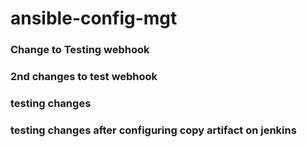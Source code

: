 # ansible-config-mgt

### Change to Testing webhook
### 2nd changes to test webhook

### testing changes

### testing changes after configuring copy artifact on jenkins
